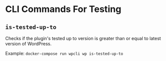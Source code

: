 # CLI Commands For Testing

## `is-tested-up-to`

Checks if the plugin's tested up to version is greater than or equal to latest version of WordPress.

Example:
`docker-compose run wpcli wp is-tested-up-to`
